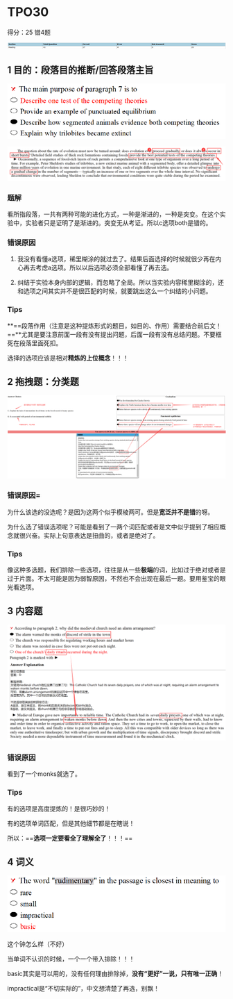 # TPO30

得分：25  错4题

![image-20230716001832686](https://raw.githubusercontent.com/Zhu-Shatong/cloudimg/master/img/image-20230716001832686.png)



## 1 目的：段落目的推断/回答段落主旨

<img src="https://raw.githubusercontent.com/Zhu-Shatong/cloudimg/master/img/image-20230716002008151.png" alt="image-20230716002008151" style="zoom:67%;" />

![image-20230716003357152](https://raw.githubusercontent.com/Zhu-Shatong/cloudimg/master/img/image-20230716003357152.png)

### 题解

看所指段落，一共有两种可能的进化方式，一种是渐进的，一种是突变。在这个实验中，实验者只是证明了是渐进的。突变无从考证。所以c选项both是错的。

### 错误原因

1. 我没有看懂a选项，稀里糊涂的就过去了。结果后面选择的时候就很少再在内心再去考虑a选项。所以以后选项必须全部看懂了再去选。

2. 纠结于实验本身内部的逻辑，而忽略了全局。所以当实验内容稀里糊涂的，还和选项之间其实并不是很匹配的时候，就要跳出这么一个纠结的小问题。

### Tips

**==段落作用（注意是这种提炼形式的题目，如目的、作用）需要结合前后文！==**尤其是要注意前面一段有没有提出问题，后面一段有没有总结问题。不要框死在段落里面死扣。

选择的选项应该是相对**精炼的上位概念**！！！



## 2 拖拽题：分类题

![image-20230716005633538](https://raw.githubusercontent.com/Zhu-Shatong/cloudimg/master/img/image-20230716005633538.png)

### 错误原因=

为什么该选的没选呢？是因为这两个似乎模棱两可。但是**宽泛并不是错**的呀。

为什么选了错误选项呢？可能是看到了一两个词匹配或者是文中似乎提到了相应概念就很兴奋。实际上句意表达是扭曲的，或者是绝对了。

### Tips

像这种多选题，我们排除一些选项，往往是从一些**极端**的词，比如过于绝对或者是过于片面。不太可能是因为弱智原因，不然也不会出现在最后一题。要用鉴宝的眼光看选项。



## 3 内容题

![image-20230716010527793](https://raw.githubusercontent.com/Zhu-Shatong/cloudimg/master/img/image-20230716010527793.png)

### 错误原因

看到了一个monks就选了。

### Tips

有的选项是高度提炼的！是很巧妙的！

有的选项单词匹配，但是其他细节都是在瞎说！

所以：==**选项一定要看全了理解全了**！！！==



## 4 词义

<img src="https://raw.githubusercontent.com/Zhu-Shatong/cloudimg/master/img/image-20230716010959583.png" alt="image-20230716010959583" style="zoom:67%;" />

这个钟怎么样（不好）

当单词不认识的时候，一个一个带入排除！！！

basic其实是可以用的，没有任何理由排除掉，**没有“更好”一说，只有唯一正确**！

impractical是“不切实际的”，中文想清楚了再选，别飘！
